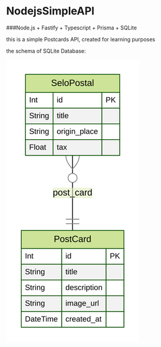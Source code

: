 # NodejsSimpleAPI

###Node.js + Fastify + Typescript + Prisma + SQLite

this is a simple Postcards API, created for learning purposes

the schema of SQLite Database:

<img src="/prisma/ERD.svg" alt="Alt text" title="Optional title">


